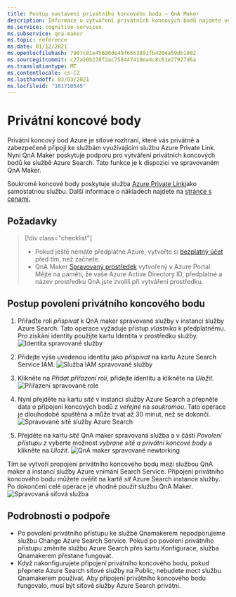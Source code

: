 ```yaml
---
title: Postup nastavení privátního koncového bodu – QnA Maker
description: Informace o vytváření privátních koncových bodů najdete ve spravovaném QnA Maker.
ms.service: cognitive-services
ms.subservice: qna-maker
ms.topic: reference
ms.date: 01/12/2021
ms.openlocfilehash: 7907c81e45680de49f6653891fb4204a59db1002
ms.sourcegitcommit: c27a20b278f2ac758447418ea4c8c61e27927d6a
ms.translationtype: MT
ms.contentlocale: cs-CZ
ms.lasthandoff: 03/03/2021
ms.locfileid: "101710545"
---
```

# <a name="private-endpoints"></a>Privátní koncové body

Privátní koncový bod Azure je síťové rozhraní, které vás privátně a zabezpečeně připojí ke službám využívajícím službu Azure Private Link. Nyní QnA Maker poskytuje podporu pro vytváření privátních koncových bodů ke službě Azure Search. Tato funkce je k dispozici ve spravovaném QnA Maker. 

Soukromé koncové body poskytuje služba [Azure Private Link](../../private-link/private-link-overview.md)jako samostatnou službu. Další informace o nákladech najdete na [stránce s cenami.](https://azure.microsoft.com/pricing/details/private-link/) 

## <a name="prerequisites"></a>Požadavky
> [!div class="checklist"]
> * Pokud ještě nemáte předplatné Azure, vytvořte si [bezplatný účet](https://azure.microsoft.com/free/cognitive-services/) před tím, než začnete.
> * QnA Maker [Spravovaný prostředek](https://ms.portal.azure.com/#create/Microsoft.CognitiveServicesQnAMaker) vytvořený v Azure Portal. Mějte na paměti, že vaše Azure Active Directory ID, předplatné a název prostředku QnA jste zvolili při vytváření prostředku.

## <a name="steps-to-enable-private-endpoint"></a>Postup povolení privátního koncového bodu
1. Přiřaďte roli *přispívat* k QnA maker spravované služby v instanci služby Azure Search. Tato operace vyžaduje přístup *vlastníka* k předplatnému. Pro získání identity použijte kartu Identita v prostředku služby.
![Identita spravované služby](../QnAMaker/media/qnamaker-reference-private-endpoints/private-endpoint-identity.png)

2. Přidejte výše uvedenou identitu jako *přispívat* na kartu Azure Search Service IAM. ![ Služba IAM spravované služby](../QnAMaker/media/qnamaker-reference-private-endpoints/private-endpoint-access-control.png)

3. Klikněte na *Přidat přiřazení rolí*, přidejte identitu a klikněte na *Uložit*.
![Přiřazení spravované role](../QnAMaker/media/qnamaker-reference-private-endpoints/private-endpoint-role-assignment.png)

4. Nyní přejděte na kartu *sítě* v instanci služby Azure Search a přepněte data o připojení koncových bodů z *veřejné* na *soukromou*. Tato operace je dlouhodobě spuštěná a může trvat až 30 minut, než se dokončí. 
![Spravované sítě služby Azure Search](../QnAMaker/media/qnamaker-reference-private-endpoints/private-endpoint-networking.png)

5. Přejděte na kartu *sítě* QnA maker spravovaná služba a v části *Povolení přístupu z* vyberte možnost *vybrané sítě a privátní koncové body* a klikněte na *Uložit*. 
![QnA maker spravované newtorking](../QnAMaker/media/qnamaker-reference-private-endpoints/private-endpoint-networking-2.png)

Tím se vytvoří propojení privátního koncového bodu mezi službou QnA maker a instancí služby Azure vnímání Search Service. Připojení privátního koncového bodu můžete ověřit na kartě *síť* Azure Search instance služby. Po dokončení celé operace je vhodné použít službu QnA Maker. 
![Spravovaná síťová služba](../QnAMaker/media/qnamaker-reference-private-endpoints/private-endpoint-networking-3.png)


## <a name="support-details"></a>Podrobnosti o podpoře
 * Po povolení privátního přístupu ke službě Qnamakerem nepodporujeme službu Change Azure Search Service. Pokud po povolení privátního přístupu změníte službu Azure Search přes kartu Konfigurace, služba Qnamakerem přestane fungovat.
 * Když nakonfigurujete připojení privátního koncového bodu, pokud přepnete Azure Search síťové služby na Public, nebudete moct službu Qnamakerem používat. Aby připojení privátního koncového bodu fungovalo, musí být síťové služby Azure Search privátní.